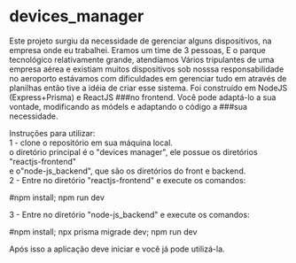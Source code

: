 # devices_manager

Este projeto surgiu da necessidade de gerenciar alguns dispositivos,
na empresa onde eu trabalhei. Eramos um time de 3 pessoas,
E o parque tecnológico relativamente grande, atendíamos
Vários tripulantes de uma empresa aérea e existiam
muitos dispositivos sob nosssa responsabilidade no aeroporto
estávamos com dificuldades em gerenciar tudo em através de planilhas
então tive a idéia de criar esse sistema. Foi construído em NodeJS (Express+Prisma) e ReactJS ###no frontend. Você pode adaptá-lo a sua vontade, modificando as módels e adaptando o código a ###sua necessidade.

Instruções para utilizar:  
1 - clone o repositório em sua máquina local.  
o diretório principal é o "devices manager", ele possue os diretórios "reactjs-frontend"  
e o"node-js_backend", que são os diretórios do front e backend.  
2 - Entre no diretório "reactjs-frontend" e execute os comandos:

#npm install; npm run dev

3 - Entre no diretório "node-js_backend" e execute os comandos:

#npm install; npx prisma migrade dev; npm run dev

Após isso a aplicação deve iniciar e você já pode utilizá-la.
